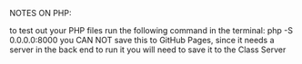 NOTES ON PHP:

to test out your PHP files run the following command in the terminal:
  php -S 0.0.0.0:8000
you CAN NOT save this to GitHub Pages, since it needs a server in the back end to run it
you will need to save it to the Class Server
